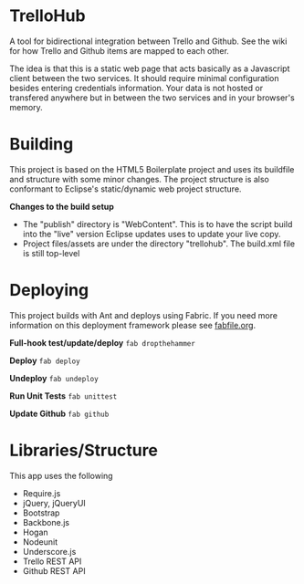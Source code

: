 TrelloHub
====

A tool for bidirectional integration between Trello and Github. See the wiki
for how Trello and Github items are mapped to each other.

The idea is that this is a static web page that acts basically as a Javascript
client between the two services. It should require minimal configuration besides
entering credentials information. Your data is not hosted or transfered anywhere
but in between the two services and in your browser's memory.

Building
====

This project is based on the HTML5 Boilerplate project and uses its buildfile and
structure with some minor changes. The project structure is also conformant to
Eclipse's static/dynamic web project structure.

**Changes to the build setup**
* The "publish" directory is "WebContent". This is to have the script build into the "live" version
Eclipse updates uses to update your live copy.
* Project files/assets are under the directory "trellohub". The build.xml file is still top-level

Deploying
====
This project builds with Ant and deploys using Fabric. If you need more information on
this deployment framework please see [fabfile.org](http://www.fabfile.org).

**Full-hook test/update/deploy**
`fab dropthehammer`

**Deploy**
`fab deploy`

**Undeploy**
`fab undeploy`

**Run Unit Tests**
`fab unittest`

**Update Github**
`fab github`

Libraries/Structure
====
This app uses the following
* Require.js
* jQuery, jQueryUI
* Bootstrap
* Backbone.js
* Hogan
* Nodeunit
* Underscore.js
* Trello REST API
* Github REST API